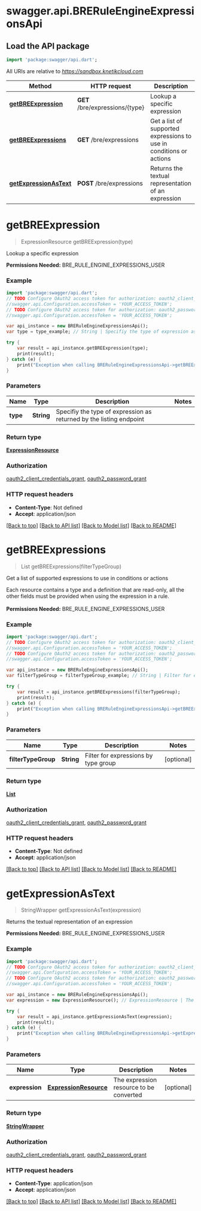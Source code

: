# swagger.api.BRERuleEngineExpressionsApi

## Load the API package
```dart
import 'package:swagger/api.dart';
```

All URIs are relative to *https://sandbox.knetikcloud.com*

Method | HTTP request | Description
------------- | ------------- | -------------
[**getBREExpression**](BRERuleEngineExpressionsApi.md#getBREExpression) | **GET** /bre/expressions/{type} | Lookup a specific expression
[**getBREExpressions**](BRERuleEngineExpressionsApi.md#getBREExpressions) | **GET** /bre/expressions | Get a list of supported expressions to use in conditions or actions
[**getExpressionAsText**](BRERuleEngineExpressionsApi.md#getExpressionAsText) | **POST** /bre/expressions | Returns the textual representation of an expression


# **getBREExpression**
> ExpressionResource getBREExpression(type)

Lookup a specific expression

<b>Permissions Needed:</b> BRE_RULE_ENGINE_EXPRESSIONS_USER

### Example 
```dart
import 'package:swagger/api.dart';
// TODO Configure OAuth2 access token for authorization: oauth2_client_credentials_grant
//swagger.api.Configuration.accessToken = 'YOUR_ACCESS_TOKEN';
// TODO Configure OAuth2 access token for authorization: oauth2_password_grant
//swagger.api.Configuration.accessToken = 'YOUR_ACCESS_TOKEN';

var api_instance = new BRERuleEngineExpressionsApi();
var type = type_example; // String | Specifiy the type of expression as returned by the listing endpoint

try { 
    var result = api_instance.getBREExpression(type);
    print(result);
} catch (e) {
    print("Exception when calling BRERuleEngineExpressionsApi->getBREExpression: $e\n");
}
```

### Parameters

Name | Type | Description  | Notes
------------- | ------------- | ------------- | -------------
 **type** | **String**| Specifiy the type of expression as returned by the listing endpoint | 

### Return type

[**ExpressionResource**](ExpressionResource.md)

### Authorization

[oauth2_client_credentials_grant](../README.md#oauth2_client_credentials_grant), [oauth2_password_grant](../README.md#oauth2_password_grant)

### HTTP request headers

 - **Content-Type**: Not defined
 - **Accept**: application/json

[[Back to top]](#) [[Back to API list]](../README.md#documentation-for-api-endpoints) [[Back to Model list]](../README.md#documentation-for-models) [[Back to README]](../README.md)

# **getBREExpressions**
> List<ExpressionResource> getBREExpressions(filterTypeGroup)

Get a list of supported expressions to use in conditions or actions

Each resource contains a type and a definition that are read-only, all the other fields must be provided when using the expression in a rule. <br><br><b>Permissions Needed:</b> BRE_RULE_ENGINE_EXPRESSIONS_USER

### Example 
```dart
import 'package:swagger/api.dart';
// TODO Configure OAuth2 access token for authorization: oauth2_client_credentials_grant
//swagger.api.Configuration.accessToken = 'YOUR_ACCESS_TOKEN';
// TODO Configure OAuth2 access token for authorization: oauth2_password_grant
//swagger.api.Configuration.accessToken = 'YOUR_ACCESS_TOKEN';

var api_instance = new BRERuleEngineExpressionsApi();
var filterTypeGroup = filterTypeGroup_example; // String | Filter for expressions by type group

try { 
    var result = api_instance.getBREExpressions(filterTypeGroup);
    print(result);
} catch (e) {
    print("Exception when calling BRERuleEngineExpressionsApi->getBREExpressions: $e\n");
}
```

### Parameters

Name | Type | Description  | Notes
------------- | ------------- | ------------- | -------------
 **filterTypeGroup** | **String**| Filter for expressions by type group | [optional] 

### Return type

[**List<ExpressionResource>**](ExpressionResource.md)

### Authorization

[oauth2_client_credentials_grant](../README.md#oauth2_client_credentials_grant), [oauth2_password_grant](../README.md#oauth2_password_grant)

### HTTP request headers

 - **Content-Type**: Not defined
 - **Accept**: application/json

[[Back to top]](#) [[Back to API list]](../README.md#documentation-for-api-endpoints) [[Back to Model list]](../README.md#documentation-for-models) [[Back to README]](../README.md)

# **getExpressionAsText**
> StringWrapper getExpressionAsText(expression)

Returns the textual representation of an expression

<b>Permissions Needed:</b> BRE_RULE_ENGINE_EXPRESSIONS_USER

### Example 
```dart
import 'package:swagger/api.dart';
// TODO Configure OAuth2 access token for authorization: oauth2_client_credentials_grant
//swagger.api.Configuration.accessToken = 'YOUR_ACCESS_TOKEN';
// TODO Configure OAuth2 access token for authorization: oauth2_password_grant
//swagger.api.Configuration.accessToken = 'YOUR_ACCESS_TOKEN';

var api_instance = new BRERuleEngineExpressionsApi();
var expression = new ExpressionResource(); // ExpressionResource | The expression resource to be converted

try { 
    var result = api_instance.getExpressionAsText(expression);
    print(result);
} catch (e) {
    print("Exception when calling BRERuleEngineExpressionsApi->getExpressionAsText: $e\n");
}
```

### Parameters

Name | Type | Description  | Notes
------------- | ------------- | ------------- | -------------
 **expression** | [**ExpressionResource**](ExpressionResource.md)| The expression resource to be converted | [optional] 

### Return type

[**StringWrapper**](StringWrapper.md)

### Authorization

[oauth2_client_credentials_grant](../README.md#oauth2_client_credentials_grant), [oauth2_password_grant](../README.md#oauth2_password_grant)

### HTTP request headers

 - **Content-Type**: application/json
 - **Accept**: application/json

[[Back to top]](#) [[Back to API list]](../README.md#documentation-for-api-endpoints) [[Back to Model list]](../README.md#documentation-for-models) [[Back to README]](../README.md)

